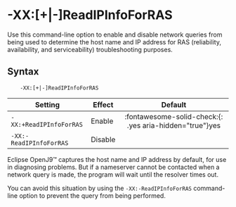 ﻿<!--
* Copyright (c) 2017, 2022 IBM Corp. and others
*
* This program and the accompanying materials are made
* available under the terms of the Eclipse Public License 2.0
* which accompanies this distribution and is available at
* https://www.eclipse.org/legal/epl-2.0/ or the Apache
* License, Version 2.0 which accompanies this distribution and
* is available at https://www.apache.org/licenses/LICENSE-2.0.
*
* This Source Code may also be made available under the
* following Secondary Licenses when the conditions for such
* availability set forth in the Eclipse Public License, v. 2.0
* are satisfied: GNU General Public License, version 2 with
* the GNU Classpath Exception [1] and GNU General Public
* License, version 2 with the OpenJDK Assembly Exception [2].
*
* [1] https://www.gnu.org/software/classpath/license.html
* [2] http://openjdk.java.net/legal/assembly-exception.html
*
* SPDX-License-Identifier: EPL-2.0 OR Apache-2.0 OR GPL-2.0 WITH
* Classpath-exception-2.0 OR LicenseRef-GPL-2.0 WITH Assembly-exception
-->

# -XX:\[+|-\]ReadIPInfoForRAS


Use this command-line option to enable and disable network queries from being used to determine the host name and IP address for RAS (reliability, availability, and serviceability) troubleshooting purposes.

## Syntax

        -XX:[+|-]ReadIPInfoForRAS

| Setting                 | Effect  | Default                                                                            |
|-------------------------|---------|:----------------------------------------------------------------------------------:|
| `-XX:+ReadIPInfoForRAS` | Enable  | :fontawesome-solid-check:{: .yes aria-hidden="true"}<span class="sr-only">yes</span>     |
| `-XX:-ReadIPInfoForRAS` | Disable |                                                                                    |

Eclipse OpenJ9&trade; captures the host name and IP address by default, for use in diagnosing problems. But if a nameserver cannot be contacted when a network query is made, the program will wait until the resolver times out.

You can avoid this situation by using the `-XX:-ReadIPInfoForRAS` command-line option to prevent the query from being performed.

<!-- ==== END OF TOPIC ==== xxreadipinfoforras.md ==== -->
